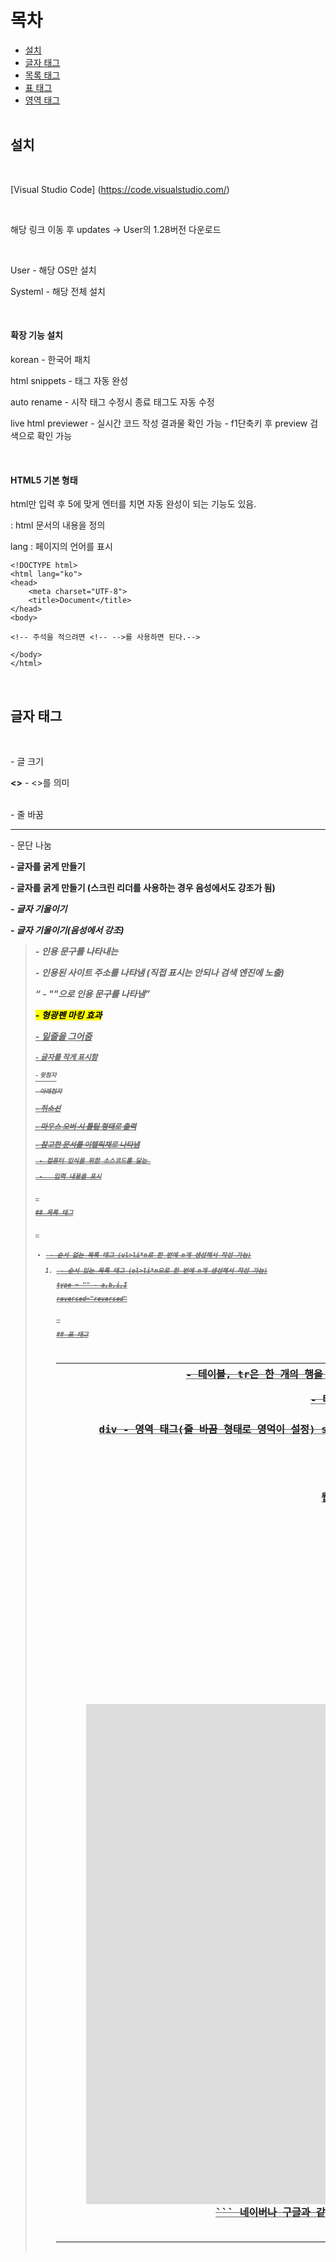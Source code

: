 목차
===============
* [설치](#설치) </br> 
* [글자 태그](#글자-태그) </br> 
* [목록 태그](#목록-태그) </br> 
* [표 태그](#표-태그) </br> 
* [영역 태그](#영역-태그) </br> </br> 

## 설치

</br> 

[Visual Studio Code] (https://code.visualstudio.com/)

</br> 

해당 링크 이동 후 updates -> User의 1.28버전 다운로드

</br> 

User - 해당 OS만 설치

Systeml - 해당 전체 설치

</br> 

#### 확장 기능 설치

korean - 한국어 패치

html snippets - 태그 자동 완성

auto rename - 시작 태그 수정시 종료 태그도 자동 수정

live html previewer - 실시간 코드 작성 결과물 확인 가능 - f1단축키 후 preview 검색으로 확인 가능

</br> 

#### HTML5 기본 형태

html만 입력 후 5에 맞게 엔터를 치면 자동 완성이 되는 기능도 있음.

<html> : html 문서의 내용을 정의

lang : 페이지의  언어를 표시

```html5
<!DOCTYPE html>
<html lang="ko">
<head>
    <meta charset="UTF-8">
    <title>Document</title>
</head>
<body>

<!-- 주석을 적으려면 <!-- -->를 사용하면 된다.-->
    
</body>
</html>
```

</br> 

## 글자 태그

</br> 

**<hn>** - 글 크기

**&lt;&gt;** - <>를 의미

**<br>** - 줄 바꿈

**<hr>** - 문단 나눔

**<b>** - 글자를 굵게 만들기

**<strong>** - 글자를 굵게 만들기 (스크린 리더를 사용하는 경우 음성에서도 강조가 됨)

**<i>** - 글자 기울이기

**<em>** - 글자 기울이기(음성에서 강조)

**<blockquote>** - 인용 문구를 나타내는 

**<blocakquote cite="">** - 인용된 사이트 주소를 나탸냄 (직접 표시는 안되나 검색 엔진에 노출)

<q> - ""으로 인용 문구를 나타냄

<mark> - 형광펜 마킹 효과

<u> - 밑줄을 그어줌

<small> - 글자를 작게 표시함

<sup> - 윗첨자

<sub> - 아래첨자

<s> - 취소선

<abbr title=""> - 마우스 오버 시 튤팁 형태로 출력

<cite> - 참고한 문서를 이텔릭채로 나타냄

<pre><code> - 컴퓨터 인식을 위한 소스코드를 담는 

<kdb> -   입력 내용을 표시

</br> 

## 목록 태그

</br> 

<ul><li> - 순서 없는 목록 태그 (ul>li*n로 한 번에 n개 생성해서 작성 가능)

<ol><li> - 순서 있는 목록 태그 (ol>li*n으로 한 번에 n개 생성해서 작성 가능)

type = "" - a,b,i,I

reversed="reversed"

</br> 

## 표 태그

<table><caption><tr><th> - 테이블, tr은 한 개의 행을 만듬, th는 한 개의 열을 만듬(가운데 정렬 및 굵게 표시됨), caption은 제목을 추가함

<figure><figcaption> - 테이블의 설명 혹은 img 설명에 사ㅛ용

<table><thead><tbody><tfoot> - 테이블의 구조를 설정

</br> 

## 영역 태그

</br> 

div - 영역 태그(줄 바꿈 형태로 영억이 설정)

span - 영역 태그(옆으로 영역이 설정됨)

iframe - 웹 문서 안에 다른 웹 페이지나 동영상을 추가하는 태그

</br> 

```html5
    <h3>iframe</h3>
    <p>웹 문서 안에 다른 웹 페이지를 추가하는 태그(inline 형식)</p>
    <iframe width="400" height="300" src="https://www.youtube.com/embed/yx7cCPUIe0c"></iframe>
    <br>
    <iframe width="1200px" height="800px" src="https://www.naver.com" frameborder="0"></iframe>
```

네이버나 구글과 같은 사이트는 페이지를 가져오는게 불가능한 듯. -> 메인 페이지들은 대부분이 거부됨

</br> 
